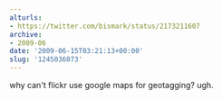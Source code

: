 ```yaml
---
alturls:
- https://twitter.com/bismark/status/2173211607
archive:
- 2009-06
date: '2009-06-15T03:21:13+00:00'
slug: '1245036073'
---
```


why can't flickr use google maps for geotagging? ugh.

